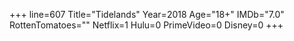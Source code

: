 +++
line=607
Title="Tidelands"
Year=2018
Age="18+"
IMDb="7.0"
RottenTomatoes=""
Netflix=1
Hulu=0
PrimeVideo=0
Disney=0
+++

